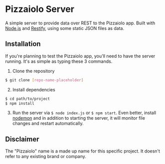 # Pizzaiolo Server

A simple server to provide data over REST to the Pizzaiolo app. Built with [Node.js](https://nodejs.org/en/) and [Restify](http://restify.com/), using some static JSON files as data.

## Installation

If you're planning to test the Pizzaiolo app, you'll need to have the server running. It's as simple as typing these 3 commands.

1. Clone the repository

```bash
$ git clone [repo-name-placeholder]
```

2. Install dependencies

```bash
$ cd path/to/project
$ npm install
```

3. Run the server via `$ node index.js` or `$ npm start`. Even better, install [nodemon](https://nodemon.io/) and in addition to starting the server, it will monitor file changes and restart automatically.

## Disclaimer

The "Pizzaiolo" name is a made up name for this specific project. It doesn't refer to any existing brand or company.